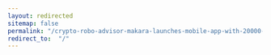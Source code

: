 ```yaml
---
layout: redirected
sitemap: false
permalink: "/crypto-robo-advisor-makara-launches-mobile-app-with-20000-on-early-access-waitlist/"
redirect_to:  "/"
---
```


